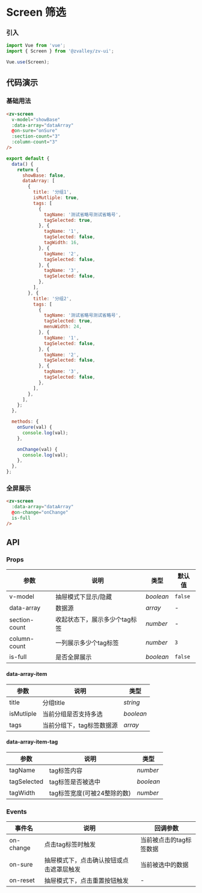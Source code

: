 # Screen 筛选

### 引入

```js
import Vue from 'vue';
import { Screen } from '@zvalley/zv-ui';

Vue.use(Screen);
```

## 代码演示

### 基础用法

```html
<zv-screen
  v-model="showBase"
  :data-array="dataArray"
  @on-sure="onSure"
  :section-count="3"
  :column-count="3"
/>
```

```js
export default {
  data() {
    return {
      showBase: false,
      dataArray: [
        {
          title: '分组1',
          isMutliple: true,
          tags: [
            {
              tagName: '测试省略号测试省略号',
              tagSelected: true,
            }, {
              tagName: '1',
              tagSelected: false,
              tagWidth: 16,
            }, {
              tagName: '2',
              tagSelected: false,
            }, {
              tagName: '3',
              tagSelected: false,
            },
          ],
        }, {
          title: '分组2',
          tags: [
            {
              tagName: '测试省略号测试省略号',
              tagSelected: true,
              menuWidth: 24,
            }, {
              tagName: '1',
              tagSelected: false,
            }, {
              tagName: '2',
              tagSelected: false,
            }, {
              tagName: '3',
              tagSelected: false,
            },
          ],
        },
      ],
    };
  },

  methods: {
    onSure(val) {
      console.log(val);
    },

    onChange(val) {
      console.log(val);
    },
  },
};
```

### 全屏展示

```html
<zv-screen
  :data-array="dataArray"
  @on-change="onChange"
  is-full
/>
```

## API

### Props

| 参数 | 说明 | 类型 | 默认值 |
|------|------|------|------|
| v-model | 抽屉模式下显示/隐藏 | *boolean* | `false` |
| data-array | 数据源 | *array* | - |
| section-count | 收起状态下，展示多少个tag标签 | *number* | - |
| column-count | 一列展示多少个tag标签 | *number* | `3` |
| is-full | 是否全屏展示 | *boolean* | `false` |

#### data-array-item

| 参数 | 说明 | 类型 |
|------|------|------|
| title | 分组title | *string* |
| isMutliple | 当前分组是否支持多选 | *boolean* |
| tags | 当前分组下，tag标签数据源 | *array* |

#### data-array-item-tag

| 参数 | 说明 | 类型 |
|------|------|------|
| tagName | tag标签内容 | *number* |
| tagSelected | tag标签是否被选中 | *boolean* |
| tagWidth | tag标签宽度(可被24整除的数) | *number* |

### Events

| 事件名 | 说明 | 回调参数 |
|------|------|------|
| on-change | 点击tag标签时触发 | 当前被点击的tag标签数据 |
| on-sure | 抽屉模式下，点击确认按钮或点击遮罩层触发 | 当前被选中的数据 |
| on-reset | 抽屉模式下，点击重置按钮触发 | - |
